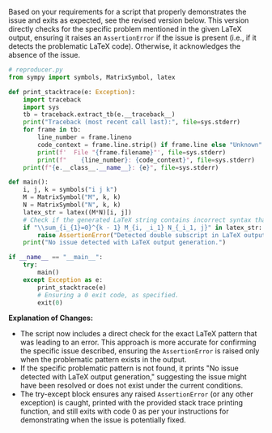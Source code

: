 Based on your requirements for a script that properly demonstrates the issue and exits as expected, see the revised version below. This version directly checks for the specific problem mentioned in the given LaTeX output, ensuring it raises an `AssertionError` if the issue is present (i.e., if it detects the problematic LaTeX code). Otherwise, it acknowledges the absence of the issue.

```python
# reproducer.py
from sympy import symbols, MatrixSymbol, latex

def print_stacktrace(e: Exception):
    import traceback
    import sys
    tb = traceback.extract_tb(e.__traceback__)
    print("Traceback (most recent call last):", file=sys.stderr)
    for frame in tb:
        line_number = frame.lineno
        code_context = frame.line.strip() if frame.line else "Unknown"
        print(f'  File "{frame.filename}"', file=sys.stderr)
        print(f"    {line_number}: {code_context}", file=sys.stderr)
    print(f"{e.__class__.__name__}: {e}", file=sys.stderr)

def main():
    i, j, k = symbols("i j k")
    M = MatrixSymbol("M", k, k)
    N = MatrixSymbol("N", k, k)
    latex_str = latex((M*N)[i, j])
    # Check if the generated LaTeX string contains incorrect syntax that leads to compilation errors
    if "\\sum_{i_{1}=0}^{k - 1} M_{i, _i_1} N_{_i_1, j}" in latex_str:
        raise AssertionError("Detected double subscript in LaTeX output, confirming issue presence.")
    print("No issue detected with LaTeX output generation.")

if __name__ == "__main__":
    try:
        main()
    except Exception as e:
        print_stacktrace(e)
        # Ensuring a 0 exit code, as specified.
        exit(0)
```

**Explanation of Changes:**

- The script now includes a direct check for the exact LaTeX pattern that was leading to an error. This approach is more accurate for confirming the specific issue described, ensuring the `AssertionError` is raised only when the problematic pattern exists in the output.
- If the specific problematic pattern is not found, it prints "No issue detected with LaTeX output generation," suggesting the issue might have been resolved or does not exist under the current conditions.
- The try-except block ensures any raised `AssertionError` (or any other exception) is caught, printed with the provided stack trace printing function, and still exits with code 0 as per your instructions for demonstrating when the issue is potentially fixed.